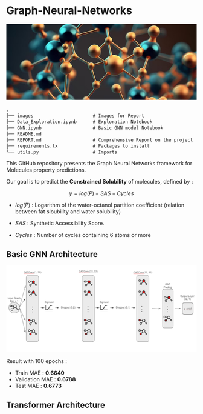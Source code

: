 # Graph-Neural-Networks

<p align="center">
<img src="images/molecule_AI.jpg" alt="Alt Text" width = "650">
</p>



    .
    ├── images                      # Images for Report
    ├── Data_Exploration.ipynb      # Exploration Notebook 
    ├── GNN.ipynb                   # Basic GNN model Notebook
    ├── README.md              
    ├── REPORT.md                   # Comprehensive Report on the project
    ├── requirements.tx             # Packages to install
    └── utils.py                    # Imports

This GitHub repository presents the Graph Neural Networks framework for Molecules property predictions.

Our goal is to predict the **Constrained Solubility** of molecules, defined by :

$$
y = log(P) - SAS - Cycles
$$

- $log(P)$ : Logarithm of the water-octanol partition coefficient (relation between fat sloubility and water solubility)

- $SAS$ : Synthetic Accessibility Score.

- $Cycles$ : Number of cycles containing 6 atoms or more

## Basic GNN Architecture

<p align="center">
<img src="images/report_imgs/archi_gnn.png" alt="Alt Text" width = "650">
</p>

Result with 100 epochs :

- Train MAE : **0.6640**
- Validation MAE : **0.6788**
- Test MAE : **0.6773**

## Transformer Architecture
